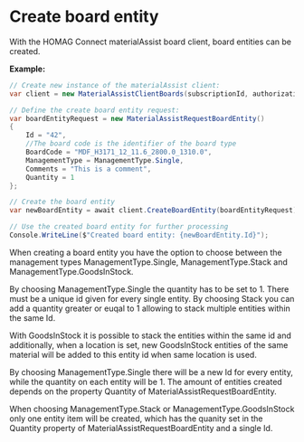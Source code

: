 # Create board entity

With the HOMAG Connect materialAssist board client, board entities can be created. 

<strong>Example:</strong>

```csharp
// Create new instance of the materialAssist client:
var client = new MaterialAssistClientBoards(subscriptionId, authorizationKey);

// Define the create board entity request:
var boardEntityRequest = new MaterialAssistRequestBoardEntity()
{
    Id = "42",
    //The board code is the identifier of the board type
    BoardCode = "MDF_H3171_12_11.6_2800.0_1310.0",
    ManagementType = ManagementType.Single,
    Comments = "This is a comment",
    Quantity = 1
};

// Create the board entity
var newBoardEntity = await client.CreateBoardEntity(boardEntityRequest);

// Use the created board entity for further processing
Console.WriteLine($"Created board entity: {newBoardEntity.Id}");
```
When creating a board entity you have the option to choose between the management types ManagementType.Single, ManagementType.Stack and ManagementType.GoodsInStock. 

By choosing ManagementType.Single the quantity has to be set to 1. There must be a unique id given for every single entity. By choosing Stack you can add a quantity greater or euqal to 1 allowing to stack multiple entities within the same Id.

With GoodsInStock it is possible to stack the entities within the same id and additionally, when a location is set, new GoodsInStock entities of the same material will be added to this entity id when same location is used.



By choosing ManagementType.Single there will be a new Id for every entity, while the quantity on each entity will be 1. The amount of entities created depends on the property Quantity of MaterialAssistRequestBoardEntity.

When choosing ManagementType.Stack or ManagementType.GoodsInStock only one entity item will be created, which has the quanity set in the Quantity property of MaterialAssistRequestBoardEntity and a single Id.